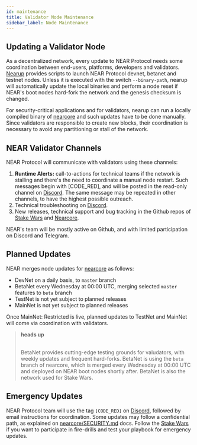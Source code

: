 ```yaml
---
id: maintenance
title: Validator Node Maintenance
sidebar_label: Node Maintenance
---
```


## Updating a Validator Node

As a decentralized network, every update to NEAR Protocol needs some coordination between end-users, platforms, developers and validators. [Nearup](https://github.com/near/nearup) provides scripts to launch NEAR Protocol devnet, betanet and testnet nodes. Unless it is executed with the switch `--binary-path`, nearup will automatically update the local binaries and perform a node reset if NEAR's boot nodes hard-fork the network and the genesis checksum is changed.

For security-critical applications and for validators, nearup can run a locally compiled binary of [nearcore](https://github.com/nearprotocol/nearcore) and such updates have to be done manually. Since validators are responsible to create new blocks, their coordination is necessary to avoid any partitioning or stall of the network.

## NEAR Validator Channels

NEAR Protocol will communicate with validators using these channels:

1. **Runtime Alerts:** call-to-actions for technical teams if the network is stalling and there's the need to coordinate a manual node restart. Such messages begin with [CODE_RED], and will be posted in the read-only channel on [Discord](https://discord.gg/xsrHaCb). The same message may be repeated in other channels, to have the highest possible outreach.
2. Technical troubleshooting on [Discord](https://discord.gg/ZMPr3VB).
3. New releases, technical support and bug tracking in the Github repos of [Stake Wars](https://github.com/nearprotocol/stakewars/issues) and [Nearcore](https://github.com/nearprotocol/nearcore/issues).

NEAR's team will be mostly active on Github, and with limited participation on Discord and Telegram.


## Planned Updates

NEAR merges node updates for [nearcore](https://github.com/nearprotocol/nearcore) as follows:
- DevNet on a daily basis, to `master` branch
- BetaNet every Wednesday at 00:00 UTC, merging selected `master` features to `beta` branch
- TestNet is not yet subject to planned releases
- MainNet is not yet subject to planned releases

Once MainNet: Restricted is live, planned updates to TestNet and MainNet will come via coordination with validators.

<blockquote class="warning">
<strong>heads up</strong><br><br>

BetaNet provides cutting-edge testing grounds for valudators, with weekly updates and frequent hard-forks. BetaNet is using the `beta` branch of nearcore, which is merged every Wednesday at 00:00 UTC and deployed on NEAR boot nodes shortly after. BetaNet is also the network used for Stake Wars.

</blockquote>


## Emergency Updates

NEAR Protocol team will use the tag `[CODE_RED]` on [Discord](https://discord.gg/xsrHaCb), followed by email instructions for coordination. Some updates may follow a confidential path, as explained on [nearcore/SECURITY.md](https://github.com/nearprotocol/nearcore/blob/master/SECURITY.md) docs.
Follow the [Stake Wars](https://near.org/stakewars) if you want to participate in fire-drills and test your playbook for emergency updates.

